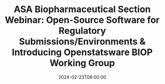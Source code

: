 ---
# Documentation: https://wowchemy.com/docs/managing-content/
type: webinar
title: "ASA Biopharmaceutical Section Webinar: Open-Source Software for Regulatory Submissions/Environments & Introducing Openstatsware BIOP Working Group"
url_freeregister: https://www.eventbrite.com/e/webinar-open-source-software-tickets-802097293597
date: 2024-02-23T08:00:00
date_end: 2024-02-23T09:00:00
publishDate: '2022-06-22T09:52:28-07:00'
all_day: false
speaker: "Paul Scheutte, Ya Wang"
---
